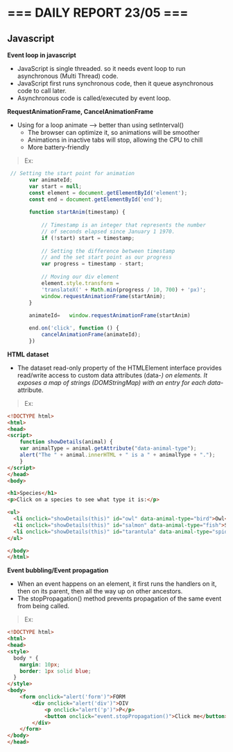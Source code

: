 # === DAILY REPORT 23/05 ===

## Javascript

**Event loop in javascript**

- JavaScript is single threaded. so it needs event loop to run asynchronous (Multi Thread) code.
- JavaScript first runs synchronous code, then it queue asynchronous code to call later.
- Asynchronous code is called/executed by event loop.

**RequestAnimationFrame, CancelAnimationFrame**
- Using for a loop animate --> better than using setInterval()
    + The browser can optimize it, so animations will be smoother
    + Animations in inactive tabs will stop, allowing the CPU to chill
    + More battery-friendly

> Ex:
 ```javascript
  // Setting the start point for animation
        var animateId;
        var start = null; 
        const element = document.getElementById('element');
        const end = document.getElementById('end');
    
        function startAnim(timestamp) {
  
            // Timestamp is an integer that represents the number 
            // of seconds elapsed since January 1 1970.
            if (!start) start = timestamp;
  
            // Setting the difference between timestamp 
            // and the set start point as our progress
            var progress = timestamp - start;
  
            // Moving our div element
            element.style.transform = 
            'translateX(' + Math.min(progress / 10, 700) + 'px)';
            window.requestAnimationFrame(startAnim);
        }
  
        animateId=   window.requestAnimationFrame(startAnim)

        end.on('click', function () {
            cancelAnimationFrame(animateId);
        })

```

**HTML dataset**
- The dataset read-only property of the HTMLElement interface provides read/write access to custom data attributes (data-*) on elements. It exposes a map of strings (DOMStringMap) with an entry for each data-* attribute.

> Ex:

```HTML
<!DOCTYPE html>
<html>
<head>
<script>
    function showDetails(animal) {
    var animalType = animal.getAttribute("data-animal-type");
    alert("The " + animal.innerHTML + " is a " + animalType + ".");
    }
</script>
</head>
<body>

<h1>Species</h1>
<p>Click on a species to see what type it is:</p>

<ul>
  <li onclick="showDetails(this)" id="owl" data-animal-type="bird">Owl</li>
  <li onclick="showDetails(this)" id="salmon" data-animal-type="fish">Salmon</li>  
  <li onclick="showDetails(this)" id="tarantula" data-animal-type="spider">Tarantula</li>  
</ul>

</body>
</html>
```

**Event bubbling/Event propagation**

- When an event happens on an element, it first runs the handlers on it, then on its parent, then all the way up on other ancestors.
- The stopPropagation() method prevents propagation of the same event from being called.

> Ex: 
```HTML
<!DOCTYPE html>
<html>
<head>
<style>
  body * {
    margin: 10px;
    border: 1px solid blue;
  }
</style>
<body>
    <form onclick="alert('form')">FORM
        <div onclick="alert('div')">DIV
            <p onclick="alert('p')">P</p>
            <button onclick="event.stopPropagation()">Click me</button>
        </div>
    </form>
</body>
</head>
```
